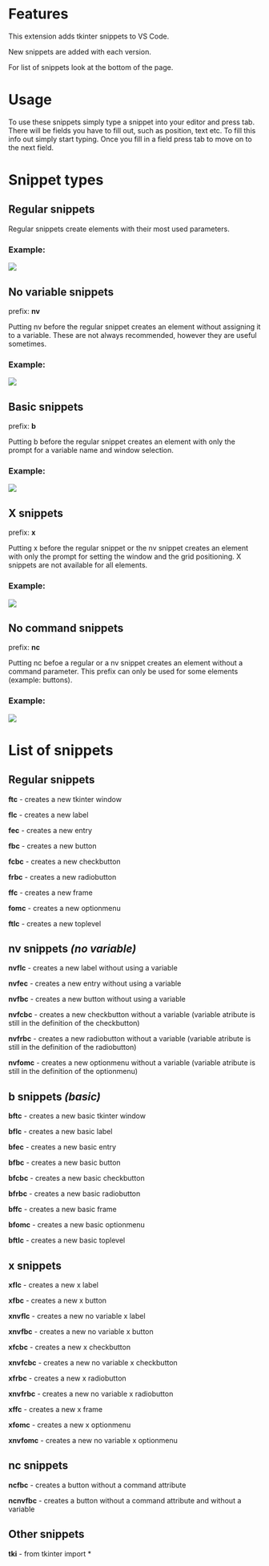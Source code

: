 # Features

This extension adds tkinter snippets to VS Code.

New snippets are added with each version.

For list of snippets look at the bottom of the page.

# Usage

To use these snippets simply type a snippet into your editor and press tab. There will be fields you have to fill out, such as position, text etc. To fill this info out simply start typing. Once you fill in a field press tab to move on to the next field.

# Snippet types

## Regular snippets

Regular snippets create elements with their most used parameters.

### Example:

![](images/flcexample.png)

## No variable snippets

prefix: **nv** 

Putting nv before the regular snippet creates an element without assigning it to a variable. These are not always recommended, however they are useful sometimes.

### Example:

![](images/nvflcexample.png)

## Basic snippets

prefix: **b**

Putting b before the regular snippet creates an element with only the prompt for a variable name and window selection.

### Example:

![](images/bfbcexample.png)


## X snippets

prefix: **x**

Putting x before the regular snippet or the nv snippet creates an element with only the prompt for setting the window and the grid positioning. X snippets are not available for all elements.

### Example:

![](images/xsnippetexample.png)

## No command snippets

prefix: **nc**

Putting nc befoe a regular or a nv snippet creates an element without a command parameter. This prefix can only be used for some elements (example: buttons).

### Example:

![](images/ncfbcncnvfbcexample.png)

# List of snippets

## Regular snippets

**ftc** - creates a new tkinter window

**flc** - creates a new label

**fec** - creates a new entry

**fbc** - creates a new button

**fcbc** - creates a new checkbutton

**frbc** - creates a new radiobutton

**ffc** - creates a new frame

**fomc** - creates a new optionmenu

**ftlc** - creates a new toplevel

## nv snippets *(no variable)*

**nvflc** - creates a new label without using a variable

**nvfec** - creates a new entry without using a variable

**nvfbc** - creates a new button without using a variable

**nvfcbc** - creates a new checkbutton without a variable (variable atribute is still in the definition of the checkbutton)

**nvfrbc** - creates a new radiobutton without a variable (variable atribute is still in the definition of the radiobutton)

**nvfomc** - creates a new optionmenu without a variable (variable atribute is still in the definition of the optionmenu)

## b snippets *(basic)*

**bftc** - creates a new basic tkinter window

**bflc** - creates a new basic label

**bfec** - creates a new basic entry

**bfbc** - creates a new basic button

**bfcbc** - creates a new basic checkbutton

**bfrbc** - creates a new basic radiobutton

**bffc** - creates a new basic frame

**bfomc** - creates a new basic optionmenu

**bftlc** - creates a new basic toplevel

## x snippets

**xflc** - creates a new x label

**xfbc** - creates a new x button

**xnvflc** - creates a new no variable x label

**xnvfbc** - creates a new no variable x button

**xfcbc** - creates a new x checkbutton

**xnvfcbc** - creates a new no variable x checkbutton

**xfrbc** - creates a new x radiobutton

**xnvfrbc** - creates a new no variable x radiobutton

**xffc** - creates a new x frame

**xfomc** - creates a new x optionmenu

**xnvfomc** - creates a new no variable x optionmenu

## nc snippets

**ncfbc** - creates a button without a command attribute

**ncnvfbc** - creates a button without a command attribute and without a variable

## Other snippets

**tki** - from tkinter import *